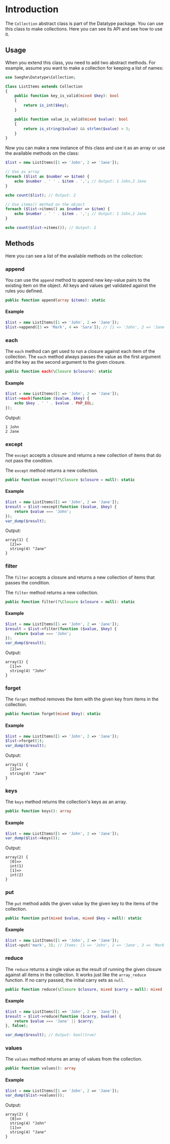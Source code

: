 # Introduction

The `Collection` abstract class is part of the Datatype package.
You can use this class to make collections.
Here you can see its API and see how to use it.

## Usage

When you extend this class, you need to add two abstract methods.
For example, assume you want to make a collection for keeping a list of names:

```php
use Saeghe\Datatype\Collection;

Class ListItems extends Collection
{
    public function key_is_valid(mixed $key): bool
    {
        return is_int($key);
    }

    public function value_is_valid(mixed $value): bool
    {
        return is_string($value) && strlen($value) > 3;
    }
}
```

Now you can make a new instance of this class and use it as an array or use the available methods on the class:

```php
$list = new ListItems([1 => 'John', 2 => 'Jane']);

// Use as array
foreach ($list as $number => $item) {
    echo $number . ' ' . $item . ','; // Output: 1 John,2 Jane
}

echo count($list); // Output: 2

// Use items() method on the object
foreach ($list->items() as $number => $item) {
    echo $number . ' ' . $item . ','; // Output: 1 John,2 Jane
}

echo count($list->items()); // Output: 2
```

## Methods

Here you can see a list of the available methods on the collection:

### append

You can use the `append` method to append new key-value pairs to the existing item on the object.
All keys and values get validated against the rules you defined.

```php
public function append(array $items): static
```

#### Example

```php
$list = new ListItems([1 => 'John', 2 => 'Jane']);
$list->append([3 => 'Mark', 4 => 'Sara']); // [1 => 'John', 2 => 'Jane', 3 => 'Mark', 4 => 'Sara']
```

### each

The `each` method can get used to run a closure against each item of the collection.
The `each` method always passes the value as the first argument and the key as the second argument to the given closure.

```php
public function each(\Closure $closure): static
```

#### Example

```php
$list = new ListItems([1 => 'John', 2 => 'Jane']);
$list->each(function ($value, $key) {
    echo $key . ' ' . $value . PHP_EOL;
});
```

Output:

```shell
1 John
2 Jane
```

### except

The `except` accepts a closure and returns a new collection of items that do not pass the condition.

The `except` method returns a new collection.

```php
public function except(?\Closure $closure = null): static
```

#### Example

```php
$list = new ListItems([1 => 'John', 2 => 'Jane']);
$result = $list->except(function ($value, $key) {
    return $value === 'John';
});
var_dump($result);
```

Output:

```shell
array(1) {
  [2]=>
  string(4) "Jane"
}
```

### filter

The `filter` accepts a closure and returns a new collection of items that passes the condition.

The `filter` method returns a new collection.

```php
public function filter(?\Closure $closure = null): static
```

#### Example

```php
$list = new ListItems([1 => 'John', 2 => 'Jane']);
$result = $list->filter(function ($value, $key) {
    return $value === 'John';
});
var_dump($result);
```

Output:

```shell
array(1) {
  [1]=>
  string(4) "John"
}
```

### forget

The `forget` method removes the item with the given key from items in the collection.

```php
public function forget(mixed $key): static
```

#### Example

```php
$list = new ListItems([1 => 'John', 2 => 'Jane']);
$list->forget(1);
var_dump($result);
```

Output:

```shell
array(1) {
  [2]=>
  string(4) "Jane"
}
```

### keys

The `keys` method returns the collection's keys as an array.

```php
public function keys(): array
```

#### Example

```php
$list = new ListItems([1 => 'John', 2 => 'Jane']);
var_dump($list->keys());
```

Output:

```shell
array(2) {
  [0]=>
  int(1)
  [1]=>
  int(2)
}
```

### put

The `put` method adds the given value by the given key to the items of the collection.

```php
public function put(mixed $value, mixed $key = null): static
```

#### Example

```php
$list = new ListItems([1 => 'John', 2 => 'Jane']);
$list->put('mark', 3); // Items: [1 => 'John', 2 => 'Jane', 3 => 'Mark']
```

### reduce

The `reduce` returns a single value as the result of running the given closure against all items in the collection.
It works just like the `array_reduce` function. If no carry passed, the initial carry sets as `null`.

```php
public function reduce(\Closure $closure, mixed $carry = null): mixed
```

#### Example

```php
$list = new ListItems([1 => 'John', 2 => 'Jane']);
$result = $list->reduce(function ($carry, $value) {
    return $value === 'Jane' || $carry;
}, false);

var_dump($result); // Output: bool(true)
```

### values

The `values` method returns an array of values from the collection.

```php
public function values(): array
```

#### Example

```php
$list = new ListItems([1 => 'John', 2 => 'Jane']);
var_dump($list->values());
```

Output:

```shell
array(2) {
  [0]=>
  string(4) "John"
  [1]=>
  string(4) "Jane"
}
```
